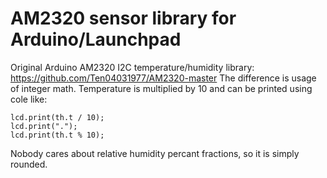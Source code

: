 # AM2320 sensor library for Arduino/Launchpad
Original Arduino AM2320 I2C temperature/humidity library: https://github.com/Ten04031977/AM2320-master
The difference is usage of integer math. Temperature is multiplied by 10 and can be printed using cole like:

    lcd.print(th.t / 10);
    lcd.print(".");
    lcd.print(th.t % 10);
Nobody cares about relative humidity percant fractions, so it is simply rounded.
